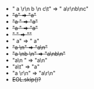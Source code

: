 - " a \r\n b \n c\t" => " a\r\nb\nc"
- ~~"a" => "a"~~
- ~~"a " => "a"~~
- ~~"a  " => "a"~~
- ~~" " => ""~~
- " a" => " a"
- ~~"a \n" => "a\n"~~
- ~~"a \nb \n" => "a\nb\n"~~
- "a\n " => "a\n"
- "a\t" => "a"
- "a \r\n" => "a\r\n"
- ~~EOL.skip()?~~
